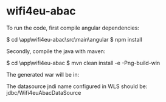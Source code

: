 # wifi4eu-abac

To run the code, first compile angular dependencies:

$ cd <base-dir>\app\wifi4eu-abac\src\main\angular
$ npm install

Secondly, compile the java with maven:

$ cd <base-dir>\app\wifi4eu-abac
$ mvn clean install -e -Png-build-win

The generated war will be in:


The datasource jndi name configured in WLS should be:
jdbc/Wifi4euAbacDataSource


